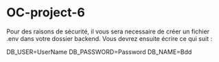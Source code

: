 # OC-project-6

Pour des raisons de sécurité, il vous sera necessaire de créer un fichier .env dans votre dossier backend. Vous devrez ensuite écrire ce qui suit :

DB_USER=UserName
DB_PASSWORD=Password
DB_NAME=Bdd
